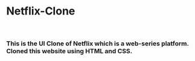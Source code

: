 # Netflix-Clone
<br>

### This is the UI Clone of Netflix which is a web-series platform. Cloned this website using HTML and CSS.
